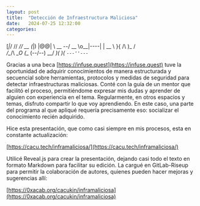 ```yaml
---
layout: post
title:  "Detección de Infraestructura Maliciosa"
date:   2024-07-25 12:32:00
categories: 
---
```

   
  [_|_/ 
   //
 _//    __
(_|)   |@@|
 \ \__ \--/ __
  \o__|----|  |   __
      \ }{ /\ )_ / _\
      /\__/\ \__O (__
     (--/\--)    \__/
     _)(  )(_
    `---''---`


Gracias a una beca [https://infuse.quest](https://infuse.quest) tuve la oportunidad de adquirir conocimientos de manera estructurada y secuencial sobre herramientas, protocolos y medidas de seguridad para detectar infraestructuras maliciosas.
Conté con la guía de un mentor que facilitó el proceso, permitiéndome expresar mis dudas y aprender de alguien con experiencia en el tema. Regularmente, en otros espacios y temas, disfruto compartir lo que voy aprendiendo. 
En este caso, una parte del programa al que apliqué requería precisamente eso: socializar el conocimiento recién adquirido.

Hice esta presentación, que como casi siempre en mis procesos, esta en constante actualización:

[https://cacu.tech/inframaliciosa/](https://cacu.tech/inframaliciosa/)

Utilicé Reveal.js para crear la presentación, dejando casi todo el texto en formato Markdown para facilitar su edición. La cargué en GitLab-Riseup para permitir la colaboración de autores, quienes pueden hacer mejoras y sugerencias allí:

[https://0xacab.org/cacukin/inframaliciosa](https://0xacab.org/cacukin/inframaliciosa)
